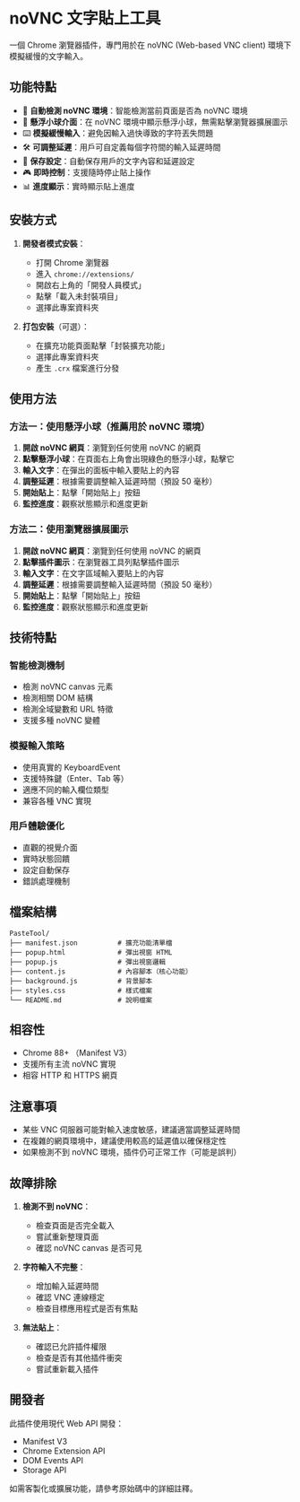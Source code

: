 # noVNC 文字貼上工具

一個 Chrome 瀏覽器插件，專門用於在 noVNC (Web-based VNC client) 環境下模擬緩慢的文字輸入。

## 功能特點

- 🎯 **自動檢測 noVNC 環境**：智能檢測當前頁面是否為 noVNC 環境
- 🎈 **懸浮小球介面**：在 noVNC 環境中顯示懸浮小球，無需點擊瀏覽器擴展圖示
- ⌨️ **模擬緩慢輸入**：避免因輸入過快導致的字符丟失問題
- 🛠️ **可調整延遲**：用戶可自定義每個字符間的輸入延遲時間
- 📝 **保存設定**：自動保存用戶的文字內容和延遲設定
- 🎮 **即時控制**：支援隨時停止貼上操作
- 📊 **進度顯示**：實時顯示貼上進度

## 安裝方式

1. **開發者模式安裝**：
   - 打開 Chrome 瀏覽器
   - 進入 `chrome://extensions/`
   - 開啟右上角的「開發人員模式」
   - 點擊「載入未封裝項目」
   - 選擇此專案資料夾

2. **打包安裝**（可選）：
   - 在擴充功能頁面點擊「封裝擴充功能」
   - 選擇此專案資料夾
   - 產生 `.crx` 檔案進行分發

## 使用方法

### 方法一：使用懸浮小球（推薦用於 noVNC 環境）

1. **開啟 noVNC 網頁**：瀏覽到任何使用 noVNC 的網頁
2. **點擊懸浮小球**：在頁面右上角會出現綠色的懸浮小球，點擊它
3. **輸入文字**：在彈出的面板中輸入要貼上的內容
4. **調整延遲**：根據需要調整輸入延遲時間（預設 50 毫秒）
5. **開始貼上**：點擊「開始貼上」按鈕
6. **監控進度**：觀察狀態顯示和進度更新

### 方法二：使用瀏覽器擴展圖示

1. **開啟 noVNC 網頁**：瀏覽到任何使用 noVNC 的網頁
2. **點擊插件圖示**：在瀏覽器工具列點擊插件圖示
3. **輸入文字**：在文字區域輸入要貼上的內容
4. **調整延遲**：根據需要調整輸入延遲時間（預設 50 毫秒）
5. **開始貼上**：點擊「開始貼上」按鈕
6. **監控進度**：觀察狀態顯示和進度更新

## 技術特點

### 智能檢測機制

- 檢測 noVNC canvas 元素
- 檢測相關 DOM 結構
- 檢測全域變數和 URL 特徵
- 支援多種 noVNC 變體

### 模擬輸入策略

- 使用真實的 KeyboardEvent
- 支援特殊鍵（Enter、Tab 等）
- 適應不同的輸入欄位類型
- 兼容各種 VNC 實現

### 用戶體驗優化

- 直觀的視覺介面
- 實時狀態回饋
- 設定自動保存
- 錯誤處理機制

## 檔案結構

```text
PasteTool/
├── manifest.json          # 擴充功能清單檔
├── popup.html             # 彈出視窗 HTML
├── popup.js               # 彈出視窗邏輯
├── content.js             # 內容腳本（核心功能）
├── background.js          # 背景腳本
├── styles.css             # 樣式檔案
└── README.md              # 說明檔案
```

## 相容性

- Chrome 88+ （Manifest V3）
- 支援所有主流 noVNC 實現
- 相容 HTTP 和 HTTPS 網頁

## 注意事項

- 某些 VNC 伺服器可能對輸入速度敏感，建議適當調整延遲時間
- 在複雜的網頁環境中，建議使用較高的延遲值以確保穩定性
- 如果檢測不到 noVNC 環境，插件仍可正常工作（可能是誤判）

## 故障排除

1. **檢測不到 noVNC**：
   - 檢查頁面是否完全載入
   - 嘗試重新整理頁面
   - 確認 noVNC canvas 是否可見

2. **字符輸入不完整**：
   - 增加輸入延遲時間
   - 確認 VNC 連線穩定
   - 檢查目標應用程式是否有焦點

3. **無法貼上**：
   - 確認已允許插件權限
   - 檢查是否有其他插件衝突
   - 嘗試重新載入插件

## 開發者

此插件使用現代 Web API 開發：

- Manifest V3
- Chrome Extension API
- DOM Events API
- Storage API

如需客製化或擴展功能，請參考原始碼中的詳細註釋。
